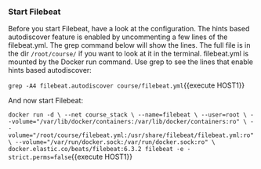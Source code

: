 ### Start Filebeat

Before you start Filebeat, have a look at the configuration.  The hints based autodiscover feature is enabled by uncommenting a few lines of the filebeat.yml.  The grep command below will show the lines.  The full file is in the dir `/root/course/` if you want to look at it in the terminal. filebeat.yml is mounted by the Docker run command.  Use grep to see the lines that enable hints based autodiscover:

`grep -A4 filebeat.autodiscover course/filebeat.yml`{{execute HOST1}}

And now start Filebeat:

`docker run -d \
--net course_stack \
--name=filebeat \
--user=root \
--volume="/var/lib/docker/containers:/var/lib/docker/containers:ro" \
--volume="/root/course/filebeat.yml:/usr/share/filebeat/filebeat.yml:ro" \
--volume="/var/run/docker.sock:/var/run/docker.sock:ro" \
docker.elastic.co/beats/filebeat:6.3.2 filebeat -e -strict.perms=false`{{execute HOST1}}

